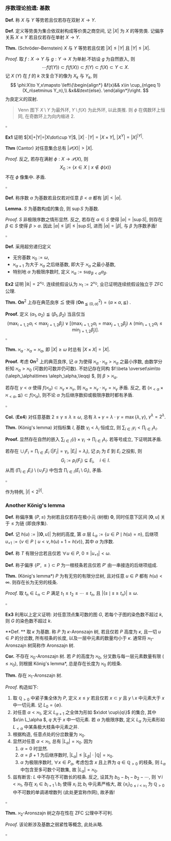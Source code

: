 ### 序数理论拾遗: 基数

**Def.** 称 $X$ 与 $Y$ 等势若且仅若存在双射 $X\to Y$. 

**Def.** 定义等势类为集合依双射构成等价类之商空间, 记 $|X|$ 为 $X$ 的等势类. 记偏序关系 $X\leq Y$ 若且仅若存在单射 $X\to Y$.

**Thm.** (Schröder–Bernstein) $X$ 与 $Y$ 等势若且仅若 $|X|\leq |Y|$ 且 $|Y|\leq |X|$. 

*Proof.*  取 $f:X\to Y$ 与 $g:Y\to X$ 为单射.不妨设 $g$ 为自然嵌入, 则
$$
\cdots f(f(Y))\subset  f(f(X))\subset f(Y)\subset f(X)\subset Y\subset X.
$$
记 $X$ ($Y$) 在 $f$ 的 $k$ 次复合下的像为 $X_k$ 与 $Y_k$, 则
$$
\phi:X\to Y,x\mapsto 
\left\{\begin{align*}
&f(x)&& x\in \cup_{n\geq 1} (X_n\setminus Y_n),\\
&x&&\text{else}.
\end{align*}\right.
$$
为良定义的双射. 

> Venn 图下 $X\setminus Y$ 为最外环, $Y\setminus f(X)$ 为此外环, 以此类推. 则 $\phi$ 在偶数环上恒同, 在奇数环上为向内缩进 $2$. 

$\square$

**Ex1** 证明 $|X|+|Y|=|X\dot\cup Y|$, $|X|\cdot |Y|=|X\times Y|$, $|X^Y|=|X|^{|Y|}$. 

**Thm** (Cantor) 对任意集合总有 $|\mathcal P(X)|>|X|$. 

*Proof.* 反之, 若存在满射 $\phi:X\to \mathcal P(X)$​, 则
$$
X_0:=\{x\in X\mid x\not\in \phi(x)\}
$$
不在 $\phi$ 像集中. 矛盾.

$\square$

**Def.** 称序数 $\alpha$ 为基数若且仅若对任意 $\beta<\alpha$ 都有 $|\beta|<|\alpha|$. 

**Lemma.** $S$ 为基数构成的集合, 则 $\sup S$ 为基数. 

*Proof.* $S$ 非极限序数之情形显然. 反之, 若存在 $\alpha\in S$ 使得 $|\alpha|=|\sup S|$, 则存在 $\beta\in S$ 使得 $\beta>\alpha$. 因此 $|\alpha|\leq|\beta|\leq |\sup S|$, 进而 $|\alpha|=|\beta|$, 与 $\beta$ 为序数矛盾!

$\square$

**Def.** 采用超穷递归定义

* 无穷基数 $\aleph_0:=\omega$, 
* $\aleph_{\alpha+1}$ 为大于 $\aleph_\alpha$ 之后继基数, 即大于 $\aleph_\alpha$ 之最小基数,
* 特别地 $\alpha$ 为极限序数时, 定义 $\aleph_\alpha :=\sup_{\beta<\alpha}\alpha_\beta$. 

**Ex2** 证明 $|\mathbb R|=2^{\aleph_0}$. 连续统假设认为 $\aleph_1:=2^{\aleph_0}$, 业已证明连续统假设独立于 ZFC 公理.

**Thm.** $\mathbf{On}^2$ 上存在典范良序 $\leqq$ 使得 $(\mathbf {On}_{\leqq (0,\alpha)}^2)=(\alpha\times \alpha ,\leqq)$ .

**Proof.** 定义 $(\alpha_1,\alpha_2)\leqq (\beta_1,\beta_2)$ 当且仅当
$$
(\max_{i=1,2}\alpha_i<\max_{j=1,2}\beta_j)\lor [(\max_{i=1,2}\alpha_i=\max_{j=1,2}\beta_j)\land (\min_{i=1,2}\alpha_i\leq \min_{j=1,2}\beta_j)].
$$
$\square$

**Thm.** $\aleph _\alpha\cdot\aleph _\alpha=\aleph_\alpha$, 即 $|X|\geq \omega$ 时总有 $|X\times X|=|X|$. 

**Proof.** 考虑 $\mathbf {On}^2$ 上的典范良序, 记 $\alpha$ 为使得 $\aleph_\alpha\cdot \aleph_\alpha>\aleph_\alpha$ 之最小序数, 由数学分析知 $\aleph_\alpha> \aleph_0$ (可数的可数并仍可数). 不妨记存在同构 $f:\beta \overset\sim\to (\aleph_\alpha\times \aleph_\alpha,\leqq) $, 则 $\beta>\aleph_\alpha$. 

若存在 $\gamma<\alpha$ 使得 $f(\aleph_\alpha)\subset \aleph_\gamma\times \aleph_\gamma$, 则 $\aleph_\alpha=\aleph_\gamma\cdot \aleph_\gamma=\aleph_\gamma$ 矛盾. 反之, 若 $(\aleph_{<\alpha}\times \aleph_{<\alpha},\leqq)\subset f(\aleph_\alpha)$, 则不论 $\alpha$ 为后继序数抑或极限序数时都有矛盾. 

$\square$

**Col.**  (**Ex4**) 对任意基数 $2\leq \gamma\leq \lambda\geq\omega$, 总有 $\lambda+\gamma=\lambda\cdot\gamma=\max\{\lambda,\gamma\}$, $\gamma^\lambda=2^\lambda$. 

**Thm.** (König's lemma) 对指标集 $I$, 基数 $\gamma_i<\lambda_i$ 恒成立, 则 $\sum_{i\in I}\gamma_i<\prod_{i\in I}\lambda_i$.

**Proof.** 显然存在自然的嵌入 $\sum_{i\in I}\{i\}\times \gamma_i\to \prod_{i\in I}\lambda_i$. 若等号成立, 下证明其矛盾.

若存在 $\cup_i F_i=\prod_{i\in I}E_i$ ($|F_i|=\gamma_i$, $|E_i|=\lambda_i$​), 记 $p_i$ 为 $E$ 到 $E_i$ 之投影, 则
$$
G_i:=p_i(F_i)\subsetneq E_i,\quad i\in I.
$$
从而 $(\prod_{i\in I}E_i)\setminus(\cup_i F_i)$ 中包含 $\prod_{i\in I}(E_i\setminus G_i)$, 矛盾.

$\square$

作为特例, $|I|<2^{|I|}$. 

<div style="page-break-after: always"></div>

### Another König's lemma

**Def.** 称偏序集 $(P,\leq)$ 为树若且仅若存在极小元 (树根) $\mathbf 0$, 同时任意下区间 $[\mathbf 0,u]$ 关于 $\leq$ 为链 (即良序集).

**Def.** 记 $h(u):=|[\mathbf 0,u]|$ 为树的高度, 第 $\alpha$ 层 $L_\alpha:=\{u\in P\mid h(u)=n\}$, 后继项 $u_{+1}:=\{v\in P\mid u<v,h(u)+1=h(v)\}$, 其中 $\alpha$ 为序数. 

**Def.** 称 $T$ 有限分岔若且仅若 $\forall u\in P$, $0\leq |u_{+1}|<\omega$. 

**Def.** 称子偏序 $\{P',\leq \}\subset P$ 为一根枝条若且仅若 $P'$ 由一串接连的后继项组成. 

**Thm.** (König's lemma\*) $P$ 为有无穷的有限分岔树, 且对任意 $u\in P$ 都有 $h(u)<\infty$. 则存在长为无穷的枝条.

*Proof.* 取 $t_n\in L_n\subset P$ 满足 $t_1\leq t_2\leq\cdots \leq t_n$, 且 $|\{s\mid s\geq t_n\}|\geq \omega$. 

$\square$

**Ex3** 利用以上定义证明: 对任意顶点集可数的图 $G$, 若每个子图的染色数不超过 $k$, 则 $G$ 的染色数不超过 $k$. 

**Def. ** 取 $\kappa$ 为基数. 称 $P$ 为 $\kappa$-Aronszajn 树, 若且仅若 $P$ 高度为 $\kappa$, 且一切 $u\in P$ 的分岔数, 所有枝条的长度, 以及一层中元素的数量均小于 $\kappa$. 通常将 $\aleph_1$-Aronszajn 树简称作 Aronszajn 树. 

**Cor.** 不存在 $\aleph_0$-Aronszajn 树. 若 $P$ 的高度为 $\aleph_0$, 分叉数与每一层元素数量有限 ($\leq\aleph_0$), 则根据 König's lemma\*, 总是存在长度为 $\aleph_0$ 的枝条.

**Thm.** 存在 $\aleph_1$-Aronszajn 树. 

*Proof.* 构造如下: 

1. 取 $\mathbb Q_{>0}$ 中紧子集全体为 $P$, 定义 $x\leq y$ 若且仅若 $x\subset y$ 且 $y\setminus x$ 中元素大于 $x$ 中一切元素. 记 $L_0=\{\emptyset\}$. 
2. 对任意 $\alpha<\aleph_1$, 定义 $L_{\alpha+1}$ 之全体为形如 $x\dot \cup\{q\}$ 的集合, 其中 $x\in L_\alpha $, $q$ 大于 $x$ 中一切元素. 若 $\alpha$ 为极限序数, 定义 $L_\alpha$ 为元素形如 $L_{<\alpha}$ 中某条极大枝条中元素之并. 
3. 根据构造, 任意点处的分岔数量为 $\aleph_0$. 
4. 显然对任意 $\alpha<\aleph_1$, 总有 $|L_\alpha|=\aleph_0$. 因为
   1. $\alpha=0$ 时显然.
   2. $\alpha=\beta+1$ 为后继序数时, $|L_\alpha|\leq |L_\beta|\cdot |\mathbb Q|=\aleph_0$.
   3. $\alpha$ 为极限序数时, $\forall x\in P_\alpha$, 考虑包含 $x$ 且上界为 $q\in\mathbb Q_{>0}$ 的枝条, 则 $L_\alpha$ 中包含至多可数个可数集, 故 $|L_\alpha|=\aleph_0$. 
5. 兹有断言: $L$ 中不存在不可数长的枝条. 反之, 设其为 $b_0-b_1-b_2-\cdots$, 则 $\forall i<\aleph_1$, 存在 $x_i\in b_{i+1}\setminus b_i$ 使得 $x_i$ 比 $b_i$ 中元素严格大, 故 $\{x_i\}_{0\leq i<\aleph_1}$ 为 $\mathbb Q_{>0}$ 中不可数的单调递增数列 (此处更宜称作网), 故矛盾!

$\square$ 

**Thm.** $\aleph_{2}$-Aronszajn 树之存在性在 ZFC 公理中不可判.

*Proof.* 该论断涉及基数之弱紧性等概念, 此处从略. 

$\square$